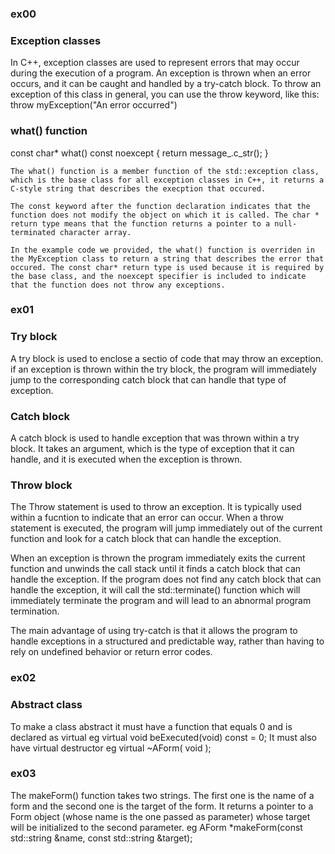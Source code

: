 <h3>ex00</h3>
<h3>Exception classes</h3>

In C++, exception classes are used to represent errors that may occur during the execution of a program. An exception is thrown when an error occurs, and it can be caught and handled by a try-catch block.
To throw an exception of this class in general, you can use the throw keyword, like this:
throw myException("An error occurred")

<h3>what() function</h3>

const char* what() const noexcept { return message_.c_str(); }

    The what() function is a member function of the std::exception class, which is the base class for all exception classes in C++, it returns a C-style string that describes the execption that occured.

    The const keyword after the function declaration indicates that the function does not modify the object on which it is called. The char * return type means that the function returns a pointer to a null-terminated character array.

    In the example code we provided, the what() function is overriden in the MyException class to return a string that describes the error that occured. The const char* return type is used because it is required by the base class, and the noexcept specifier is included to indicate that the function does not throw any exceptions.

<h3>ex01</h3>
<h3>Try block</h3>

A try block is used to enclose a sectio of code that may throw an exception. if an exception is thrown within the try block, the program will immediately jump to the corresponding catch block that can handle that type of exception.

<h3>Catch block</h3>

A catch block is used to handle exception that was thrown within a try block. It takes an argument, which is the type of exception that it can handle, and it is executed when the exception is thrown.

<h3>Throw block</h3>
The Throw statement is used to throw an exception. It is typically used within a fucntion to indicate that an error can occur. When a throw statement is executed, the program will jump immediately out of the current function and look for a catch block that can handle the exception.

When an exception is thrown the program immediately exits the current function and unwinds the call stack until it finds a catch block that can handle the exception. If the program does not find any catch block that can handle the exception, it will call the std::terminate() function which will immediately terminate the program and will lead to an abnormal program termination.

The main advantage of using try-catch is that it allows the program to handle exceptions in a structured and predictable way, rather than having to rely on undefined behavior or return error codes.

<h3>ex02</h3>
<h3>Abstract class</h3>
To make a class abstract it must have a function that equals 0 and is declared as virtual eg
virtual void beExecuted(void) const = 0;
It must also have virtual destructor eg virtual ~AForm( void );

<h3>ex03</h3>
The makeForm() function takes two strings. The first one is the name of a form and the second one is the target of the form. It returns a pointer to a Form object (whose name is the one passed as parameter) whose target will be initialized to the second parameter. eg AForm	*makeForm(const std::string &name, const std::string &target);
